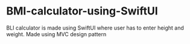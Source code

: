# BMI-calculator-using-SwiftUI
BLI calculator is made using SwiftUI where user has to enter height and weight. 
Made using MVC design pattern
